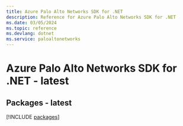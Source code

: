 ```yaml
---
title: Azure Palo Alto Networks SDK for .NET
description: Reference for Azure Palo Alto Networks SDK for .NET
ms.date: 03/05/2024
ms.topic: reference
ms.devlang: dotnet
ms.service: paloaltonetworks
---
```

# Azure Palo Alto Networks SDK for .NET - latest
## Packages - latest
[!INCLUDE [packages](palo-alto-networks-index.md)]
